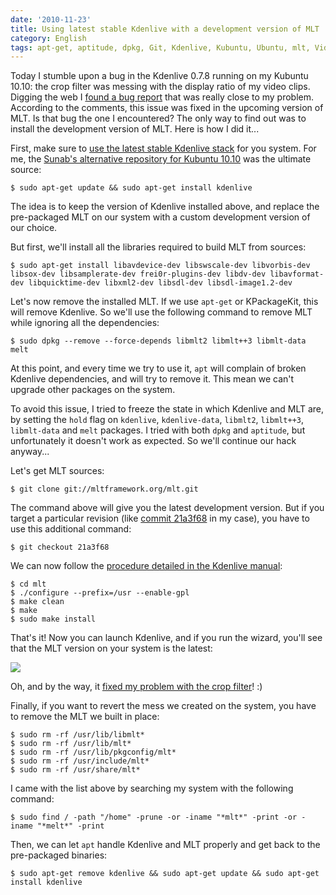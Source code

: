 ```yaml
---
date: '2010-11-23'
title: Using latest stable Kdenlive with a development version of MLT
category: English
tags: apt-get, aptitude, dpkg, Git, Kdenlive, Kubuntu, Ubuntu, mlt, Video
---
```


Today I stumble upon a bug in the Kdenlive 0.7.8 running on my Kubuntu 10.10: the crop filter was messing with the display ratio of my video clips. Digging the web I [found a bug report](https://www.kdenlive.org/mantis/view.php?id=1814) that was really close to my problem. According to the comments, this issue was fixed in the upcoming version of MLT. Is that bug the one I encountered? The only way to find out was to install the development version of MLT. Here is how I did it...

First, make sure to [use the latest stable Kdenlive stack](https://www.kdenlive.org/download-kdenlive-0) for you system. For me, the [Sunab's alternative repository for Kubuntu 10.10](https://launchpad.net/~sunab/+archive/kdenlive-release/?field.series_filter=maverick) was the ultimate source:

```shell-session
$ sudo apt-get update && sudo apt-get install kdenlive
```

The idea is to keep the version of Kdenlive installed above, and replace the pre-packaged MLT on our system with a custom development version of our choice.

But first, we'll install all the libraries required to build MLT from sources:

```shell-session
$ sudo apt-get install libavdevice-dev libswscale-dev libvorbis-dev libsox-dev libsamplerate-dev frei0r-plugins-dev libdv-dev libavformat-dev libquicktime-dev libxml2-dev libsdl-dev libsdl-image1.2-dev
```

Let's now remove the installed MLT. If we use `apt-get` or KPackageKit, this will remove Kdenlive. So we'll use the following command to remove MLT while ignoring all the dependencies:

```shell-session
$ sudo dpkg --remove --force-depends libmlt2 libmlt++3 libmlt-data melt
```

At this point, and every time we try to use it, `apt` will complain of broken Kdenlive dependencies, and will try to remove it. This mean we can't upgrade other packages on the system.

To avoid this issue, I tried to freeze the state in which Kdenlive and MLT are, by setting the `hold` flag on `kdenlive`, `kdenlive-data`, `libmlt2`, `libmlt++3`, `libmlt-data` and `melt` packages. I tried with both `dpkg` and `aptitude`, but unfortunately it doesn't work as expected. So we'll continue our hack anyway...

Let's get MLT sources:

```shell-session
$ git clone git://mltframework.org/mlt.git
```

The command above will give you the latest development version. But if you target a particular revision (like [commit 21a3f68](https://mltframework.org/gitweb/mlt.git?p=mltframework.org/mlt.git;a=commit;h=21a3f68d56ce1237eb6510cdf03ebfc40b5641c2) in my case), you have to use this additional command:

```shell-session
$ git checkout 21a3f68
```

We can now follow the [procedure detailed in the Kdenlive manual](https://www.kdenlive.org/user-manual/downloading-and-installing-kdenlive/installing-source/installing-mlt-rendering-engine):

```shell-session
$ cd mlt
$ ./configure --prefix=/usr --enable-gpl
$ make clean
$ make
$ sudo make install
```

That's it! Now you can launch Kdenlive, and if you run the wizard, you'll see that the MLT version on your system is the latest:

![]({attach}kdenlive-with-mlt-dev.png)

Oh, and by the way, it [fixed my problem with the crop filter](https://mltframework.org/gitweb/mlt.git?p=mltframework.org/mlt.git;a=commitdiff;h=21a3f68d56ce1237eb6510cdf03ebfc40b5641c2)! :)

Finally, if you want to revert the mess we created on the system, you have to remove the MLT we built in place:

```shell-session
$ sudo rm -rf /usr/lib/libmlt*
$ sudo rm -rf /usr/lib/mlt*
$ sudo rm -rf /usr/lib/pkgconfig/mlt*
$ sudo rm -rf /usr/include/mlt*
$ sudo rm -rf /usr/share/mlt*
```

I came with the list above by searching my system with the following command:

```shell-session
$ sudo find / -path "/home" -prune -or -iname "*mlt*" -print -or -iname "*melt*" -print
```

Then, we can let `apt` handle Kdenlive and MLT properly and get back to the pre-packaged binaries:

```shell-session
$ sudo apt-get remove kdenlive && sudo apt-get update && sudo apt-get install kdenlive
```
